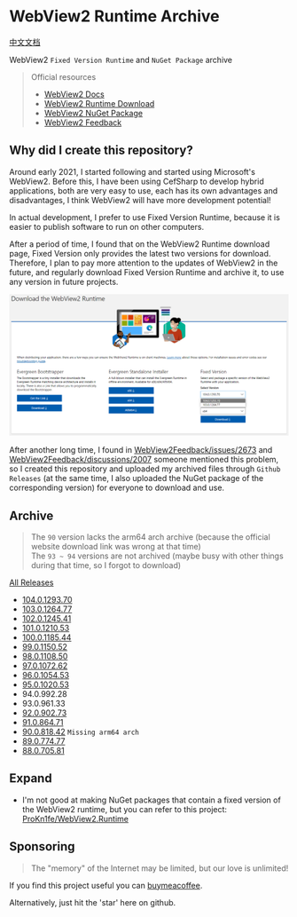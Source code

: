 # WebView2 Runtime Archive

[中文文档](README.zh.md)

WebView2 `Fixed Version Runtime` and `NuGet Package` archive

> Official resources
> - [WebView2 Docs](https://docs.microsoft.com/en-us/microsoft-edge/webview2/)
> - [WebView2 Runtime Download](https://developer.microsoft.com/en-us/microsoft-edge/webview2/#download-section)
> - [WebView2 NuGet Package](https://www.nuget.org/packages/Microsoft.Web.WebView2#versions-body-tab)
> - [WebView2 Feedback](https://github.com/MicrosoftEdge/WebView2Feedback/issues)

## Why did I create this repository?

Around early 2021, I started following and started using Microsoft's WebView2. Before this, I have been using CefSharp to develop hybrid applications, both are very easy to use, each has its own advantages and disadvantages, I think WebView2 will have more development potential!

In actual development, I prefer to use Fixed Version Runtime, because it is easier to publish software to run on other computers.

After a period of time, I found that on the WebView2 Runtime download page, Fixed Version only provides the latest two versions for download. Therefore, I plan to pay more attention to the updates of WebView2 in the future, and regularly download Fixed Version Runtime and archive it, to use any version in future projects.

![./screenshot/en-us.png](./screenshot/en-us.png)

After another long time, I found in [WebView2Feedback/issues/2673](https://github.com/MicrosoftEdge/WebView2Feedback/issues/2673) and [WebView2Feedback/discussions/2007](https://github.com/MicrosoftEdge/WebView2Feedback/discussions/2007) someone mentioned this problem, so I created this repository and uploaded my archived files through `Github Releases` (at the same time, I also uploaded the NuGet package of the corresponding version) for everyone to download and use.

## Archive

> The `90` version lacks the arm64 arch archive (because the official website download link was wrong at that time)  
> The `93 ~ 94` versions are not archived (maybe busy with other things during that time, so I forgot to download)

[All Releases](https://github.com/westinyang/WebView2RuntimeArchive/releases)

- [104.0.1293.70](https://github.com/westinyang/WebView2RuntimeArchive/releases/tag/104.0.1293.70)
- [103.0.1264.77](https://github.com/westinyang/WebView2RuntimeArchive/releases/tag/103.0.1264.77)
- [102.0.1245.41](https://github.com/westinyang/WebView2RuntimeArchive/releases/tag/102.0.1245.41)
- [101.0.1210.53](https://github.com/westinyang/WebView2RuntimeArchive/releases/tag/101.0.1210.53)
- [100.0.1185.44](https://github.com/westinyang/WebView2RuntimeArchive/releases/tag/100.0.1185.44)
- [99.0.1150.52](https://github.com/westinyang/WebView2RuntimeArchive/releases/tag/99.0.1150.52)
- [98.0.1108.50](https://github.com/westinyang/WebView2RuntimeArchive/releases/tag/98.0.1108.50)
- [97.0.1072.62](https://github.com/westinyang/WebView2RuntimeArchive/releases/tag/97.0.1072.62)
- [96.0.1054.53](https://github.com/westinyang/WebView2RuntimeArchive/releases/tag/96.0.1054.53)
- [95.0.1020.53](https://github.com/westinyang/WebView2RuntimeArchive/releases/tag/95.0.1020.53)
- 94.0.992.28
- 93.0.961.33
- [92.0.902.73](https://github.com/westinyang/WebView2RuntimeArchive/releases/tag/92.0.902.73)
- [91.0.864.71](https://github.com/westinyang/WebView2RuntimeArchive/releases/tag/91.0.864.71)
- [90.0.818.42](https://github.com/westinyang/WebView2RuntimeArchive/releases/tag/90.0.818.42) `Missing arm64 arch`
- [89.0.774.77](https://github.com/westinyang/WebView2RuntimeArchive/releases/tag/89.0.774.77)
- [88.0.705.81](https://github.com/westinyang/WebView2RuntimeArchive/releases/tag/88.0.705.81)

## Expand

- I'm not good at making NuGet packages that contain a fixed version of the WebView2 runtime, but you can refer to this project: [ProKn1fe/WebView2.Runtime](https://github.com/ProKn1fe/WebView2.Runtime)

## Sponsoring

> The "memory" of the Internet may be limited, but our love is unlimited!

If you find this project useful you can [buymeacoffee](https://www.buymeacoffee.com/westinyang).

Alternatively, just hit the 'star' here on github.
